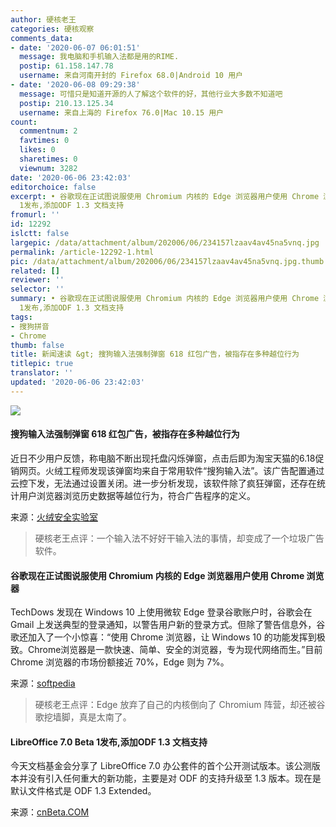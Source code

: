 ```yaml
---
author: 硬核老王
categories: 硬核观察
comments_data:
- date: '2020-06-07 06:01:51'
  message: 我电脑和手机输入法都是用的RIME.
  postip: 61.158.147.78
  username: 来自河南开封的 Firefox 68.0|Android 10 用户
- date: '2020-06-08 09:29:38'
  message: 可惜只是知道开源的人了解这个软件的好，其他行业大多数不知道吧
  postip: 210.13.125.34
  username: 来自上海的 Firefox 76.0|Mac 10.15 用户
count:
  commentnum: 2
  favtimes: 0
  likes: 0
  sharetimes: 0
  viewnum: 3282
date: '2020-06-06 23:42:03'
editorchoice: false
excerpt: • 谷歌现在正试图说服使用 Chromium 内核的 Edge 浏览器用户使用 Chrome 浏览器 • LibreOffice 7.0 Beta
  1发布,添加ODF 1.3 文档支持
fromurl: ''
id: 12292
islctt: false
largepic: /data/attachment/album/202006/06/234157lzaav4av45na5vnq.jpg
permalink: /article-12292-1.html
pic: /data/attachment/album/202006/06/234157lzaav4av45na5vnq.jpg.thumb.jpg
related: []
reviewer: ''
selector: ''
summary: • 谷歌现在正试图说服使用 Chromium 内核的 Edge 浏览器用户使用 Chrome 浏览器 • LibreOffice 7.0 Beta
  1发布,添加ODF 1.3 文档支持
tags:
- 搜狗拼音
- Chrome
thumb: false
title: 新闻速读 &gt; 搜狗输入法强制弹窗 618 红包广告，被指存在多种越位行为
titlepic: true
translator: ''
updated: '2020-06-06 23:42:03'
---
```


![](/data/attachment/album/202006/06/234157lzaav4av45na5vnq.jpg)


#### 搜狗输入法强制弹窗 618 红包广告，被指存在多种越位行为


近日不少用户反馈，称电脑不断出现托盘闪烁弹窗，点击后即为淘宝天猫的6.18促销网页。火绒工程师发现该弹窗均来自于常用软件“搜狗输入法”。该广告配置通过云控下发，无法通过设置关闭。进一步分析发现，该软件除了疯狂弹窗，还存在统计用户浏览器浏览历史数据等越位行为，符合广告程序的定义。


来源：[火绒安全实验室](https://mp.weixin.qq.com/s/SqSjIuFECa6vLny2b4vVCA)



> 
> 硬核老王点评：一个输入法不好好干输入法的事情，却变成了一个垃圾广告软件。
> 
> 
> 


#### 谷歌现在正试图说服使用 Chromium 内核的 Edge 浏览器用户使用 Chrome 浏览器


TechDows 发现在 Windows 10 上使用微软 Edge 登录谷歌账户时，谷歌会在 Gmail 上发送典型的登录通知，以警告用户新的登录方式。但除了警告信息外，谷歌还加入了一个小惊喜：“使用 Chrome 浏览器，让 Windows 10 的功能发挥到极致。Chrome浏览器是一款快速、简单、安全的浏览器，专为现代网络而生。”目前 Chrome 浏览器的市场份额接近 70%，Edge 则为 7%。


来源：[softpedia](https://news.softpedia.com/news/it-works-both-ways-google-telling-microsoft-edge-users-to-switch-to-chrome-530183.shtml)



> 
> 硬核老王点评：Edge 放弃了自己的内核倒向了 Chromium 阵营，却还被谷歌挖墙脚，真是太南了。
> 
> 
> 


#### LibreOffice 7.0 Beta 1发布,添加ODF 1.3 文档支持


今天文档基金会分享了 LibreOffice 7.0 办公套件的首个公开测试版本。该公测版本并没有引入任何重大的新功能，主要是对 ODF 的支持升级至 1.3 版本。现在是默认文件格式是 ODF 1.3 Extended。


来源：[cnBeta.COM](https://www.cnbeta.com/articles/tech/987649.htm)
